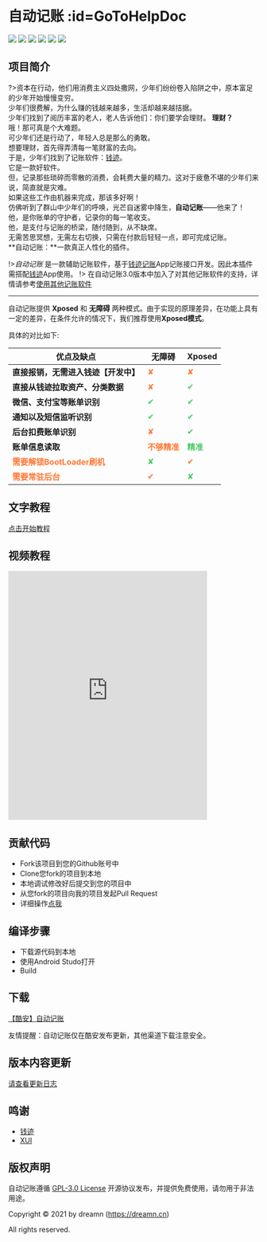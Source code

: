 # 自动记账  :id=GoToHelpDoc

![](https://img.shields.io/static/v1?label=framework&message=Xposed&color=success&style=for-the-badge)
![](https://img.shields.io/static/v1?label=licenes&message=GPL3.0&color=important&style=for-the-badge)
![](https://img.shields.io/github/issues/dreamncn/Qianji_auto?style=for-the-badge)
![](https://img.shields.io/github/stars/dreamncn/Qianji_auto.svg?style=for-the-badge)
![](https://img.shields.io/badge/dynamic/json?color=blueviolet&label=Coolapk&suffix=%20fans&query=%24.data.totalSubs&url=https%3A%2F%2Fapi.spencerwoo.com%2Fsubstats%2F%3Fsource%3Dcoolapk%26queryKey%3D1503334&link=http%3A%2F%2Fwww.coolapk.com%2Fu%2F1503334&style=for-the-badge)
![](https://img.shields.io/static/v1?label=download&message=40K&color=9cf&style=for-the-badge)

## 项目简介

?>资本在行动，他们用消费主义四处撒网，少年们纷纷卷入陷阱之中，原本富足的少年开始慢慢变穷。<br/>
少年们很费解，为什么赚的钱越来越多，生活却越来越拮据。<br/>
少年们找到了阅历丰富的老人，老人告诉他们：你们要学会理财。
**理财？**<br/>
哦！那可真是个大难题。<br/>
可少年们还是行动了，年轻人总是那么的勇敢。<br/>
想要理财，首先得弄清每一笔财富的去向。<br/>
于是，少年们找到了记账软件：[钱迹](https://www.coolapk.com/apk/com.mutangtech.qianji)。<br/>
它是一款好软件。<br/>
但，记录那些琐碎而零散的消费，会耗费大量的精力。这对于疲惫不堪的少年们来说，简直就是灾难。<br/>
如果这些工作由机器来完成，那该多好啊！<br/>
仿佛听到了群山中少年们的呼唤，光芒自迷雾中降生，**自动记账**——他来了！<br/>
他，是你账单的守护者，记录你的每一笔收支。<br/>
他，是支付与记账的桥梁，随付随到，从不缺席。<br/>
无需苦思冥想，无需左右切换，只需在付款后轻轻一点，即可完成记账。<br/>
**自动记账：**一款真正人性化的插件。<br/>

!>*自动记账* 是一款辅助记账软件，基于[钱迹记账](https://www.coolapk.com/apk/com.mutangtech.qianji)App记账接口开发。因此本插件需搭配[钱迹](https://www.coolapk.com/apk/com.mutangtech.qianji)App使用。
!> 在自动记账3.0版本中加入了对其他记账软件的支持，详情请参考[使用其他记账软件]()

----

自动记账提供 **Xposed** 和 **无障碍** 两种模式。由于实现的原理差异，在功能上具有一定的差异，在条件允许的情况下，我们推荐使用**Xposed模式**。

具体的对比如下:

| 优点及缺点                                               | 无障碍 | Xposed |
| --------------------------------------------------------| ------ | ------ |
| **直接报销，无需进入钱迹【开发中】**                               | <font color="#ff7733">✘</font>| <font color="#ff7733">✘</font>|
| **直接从钱迹拉取资产、分类数据**                         | <font color="#ff7733">✘</font>| <font color="#44cc66">✔</font>|
| **微信、支付宝等账单识别**                             | <font color="#44cc66">✔</font>| <font color="#44cc66">✔</font>|
| **通知以及短信监听识别**                             | <font color="#44cc66">✔</font>| <font color="#44cc66">✔</font>|
| **后台扣费账单识别**                      | <font color="#ff7733">✘</font>| <font color="#44cc66">✔</font>|
| **账单信息读取**                  | **<font color="#ff7733">不够精准</font>**| **<font color="#44cc66">精准</font>**|
| **<font color="#ff7733">需要解锁BootLoader刷机</font>** | <font color="#44cc66">✘</font>| <font color="#ff7733">✔</font>|
| **<font color="#ff7733">需要常驻后台</font>**           | <font color="#ff7733">✔</font>| <font color="#44cc66">✘</font>|


## 文字教程

[点击开始教程](教程说明.md)

## 视频教程

<iframe src="https://player.bilibili.com/player.html?aid=289448844&bvid=BV1Hf4y147Yi&cid=303785417&page=1" scrolling="no" border="0" frameborder="no" framespacing="0" allowfullscreen="true" height="500" width="400"> </iframe>

## 贡献代码

- Fork该项目到您的Github账号中
- Clone您fork的项目到本地
- 本地调试修改好后提交到您的项目中
- 从您fork的项目向我的项目发起Pull Request
- 详细操作[点我](Contribution.md)

## 编译步骤

- 下载源代码到本地
- 使用Android Studo打开
- Build

## 下载

[【酷安】自动记账](https://www.coolapk.com/apk/cn.dreamn.qianji_auto)

友情提醒：自动记账仅在酷安发布更新，其他渠道下载注意安全。

## 版本内容更新

[请查看更新日志](/ChangeLog.md) 

## 鸣谢

- [钱迹](http://www.qianjiapp.com/)
- [XUI](https://github.com/xuexiangjys/XUI)


## 版权声明

自动记账遵循 [GPL-3.0 License](/LICENSE) 开源协议发布，并提供免费使用，请勿用于非法用途。

Copyright © 2021 by dreamn (https://dreamn.cn)

All rights reserved.